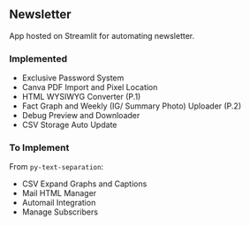## Newsletter

App hosted on Streamlit for automating newsletter.

### Implemented
<ul>
    <li> Exclusive Password System </li>
    <li> Canva PDF Import and Pixel Location </li>
    <li> HTML WYSIWYG Converter (P.1) </li>
    <li> Fact Graph and Weekly (IG/ Summary Photo) Uploader (P.2) </li>
    <li> Debug Preview and Downloader </li>
    <li> CSV Storage Auto Update </li>
</ul>

### To Implement
From `py-text-separation`:
<ul>
    <li> CSV Expand Graphs and Captions </li>
    <li> Mail HTML Manager </li>
    <li> Automail Integration </li>
    <li> Manage Subscribers </li>
</ul>
